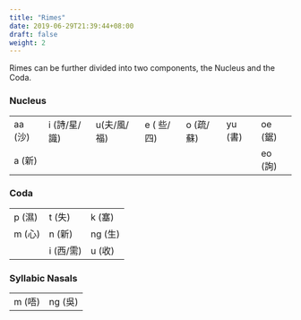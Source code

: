 ```yaml
---
title: "Rimes"
date: 2019-06-29T21:39:44+08:00
draft: false
weight: 2
---
```

Rimes can be further divided into two components, the Nucleus and the Coda.

### Nucleus
|         |              |             |            |           |         |           |
|---------|--------------|-------------|------------|-----------|------------|-----------|
| aa (沙) | i (詩/星/識) | u(夫/風/福) | e ( 些/四) | o (疏/蘇) |yu (書) | oe (鋸)      |
| a (新)  |            |            |           |              |            |eo (詢)      | 

### Coda

|           |        |        |
|-----------|--------|---------|
| p (濕)    | t (失) | k (塞)  |
| m (心)    | n (新) | ng (生) |
|          | i (西/需) | u (收) |

### Syllabic Nasals
|        |         |
|--------|---------|
| m (唔) | ng (吳) |
